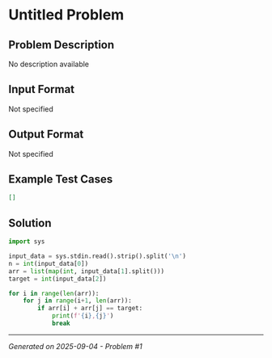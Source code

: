 # Untitled Problem

## Problem Description
No description available

## Input Format
Not specified

## Output Format
Not specified

## Example Test Cases
```json
[]
```

## Solution
```python
import sys

input_data = sys.stdin.read().strip().split('\n')
n = int(input_data[0])
arr = list(map(int, input_data[1].split()))
target = int(input_data[2])

for i in range(len(arr)):
    for j in range(i+1, len(arr)):
        if arr[i] + arr[j] == target:
            print(f'{i},{j}')
            break
```

---
*Generated on 2025-09-04 - Problem #1*